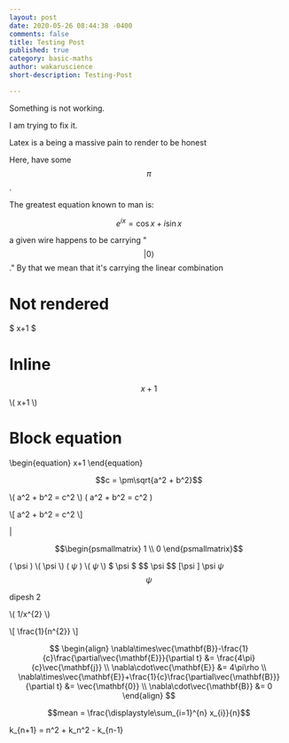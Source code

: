 ```yaml
---
layout: post
date: 2020-05-26 08:44:38 -0400
comments: false
title: Testing Post
published: true
category: basic-maths
author: wakaruscience
short-description: Testing-Post

---
```


Something is not working.

I am trying to fix it.

Latex is a being a massive pain to render to be honest

Here, have some $$\pi$$.

The greatest equation known to man is: 

$$e^{ix} = \cos{x} + i\sin{x}$$

a given wire happens to be carrying "$$\lvert 0\rangle$$."
By that we mean that it's carrying the linear combination



# Not rendered
$ x+1 $ 

# Inline
$$ x+1 $$ 
\\( x+1 \\) 

# Block equation
\begin{equation}
x+1
\end{equation} 

$$c = \pm\sqrt{a^2 + b^2}$$

\\( a^2 + b^2 = c^2 \\)
\( a^2 + b^2 = c^2 \)

\\[ a^2 + b^2 = c^2 \\]

$\lvert$

$$\begin{psmallmatrix} 1 \\ 0 \end{psmallmatrix}$$

\( \psi \)
\\( \psi \\)
\( $\psi$ \)
\\( $\psi$ \\)
\$ \psi \$
\$$ \psi \$$
\[\psi  \]
\psi
$\psi$
$$\psi$$

dipesh 2

\\( 1/x^{2} \\)

\\[ \frac{1}{n^{2}} \\]


$$
\begin{align}
  \nabla\times\vec{\mathbf{B}}-\frac{1}{c}\frac{\partial\vec{\mathbf{E}}}{\partial t} &= \frac{4\pi}{c}\vec{\mathbf{j}} \\
  \nabla\cdot\vec{\mathbf{E}} &= 4\pi\rho \\
  \nabla\times\vec{\mathbf{E}}+\frac{1}{c}\frac{\partial\vec{\mathbf{B}}}{\partial t} &= \vec{\mathbf{0}} \\
  \nabla\cdot\vec{\mathbf{B}} &= 0
\end{align}
$$


$$mean = \frac{\displaystyle\sum_{i=1}^{n} x_{i}}{n}$$

k_{n+1} = n^2 + k_n^2 - k_{n-1}